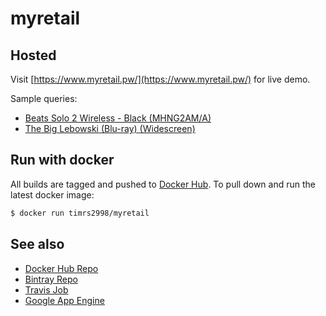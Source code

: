 # myretail

## Hosted

Visit [https://www.myretail.pw/](https://www.myretail.pw/) for live demo.

Sample queries:
 * [Beats Solo 2 Wireless - Black (MHNG2AM/A)](https://www.myretail.pw/products/16696652)
 * [The Big Lebowski (Blu-ray) (Widescreen)](https://www.myretail.pw/products/13860428)

## Run with docker

All builds are tagged and pushed to 
[Docker Hub](https://hub.docker.com/r/timrs2998/myretail/). To pull down and run
the latest docker image:

```bash
$ docker run timrs2998/myretail
```

## See also

 * [Docker Hub Repo](https://hub.docker.com/r/timrs2998/myretail/)
 * [Bintray Repo](https://bintray.com/timrs2998/myretail)
 * [Travis Job](https://travis-ci.org/timrs2998/myretail)
 * [Google App Engine](https://console.cloud.google.com/kubernetes/list?project=myretail-168318)
